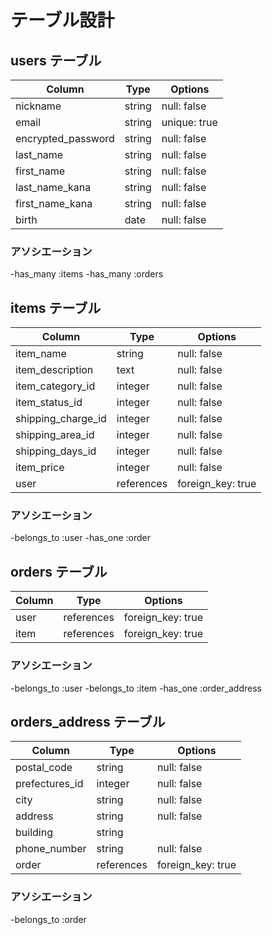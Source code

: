 # テーブル設計

## users テーブル

| Column             | Type   | Options      |
| ------------------ | ------ | ------------ |
| nickname           | string | null: false  |
| email              | string | unique: true |
| encrypted_password | string | null: false  |
| last_name          | string | null: false  |
| first_name         | string | null: false  |
| last_name_kana     | string | null: false  |
| first_name_kana    | string | null: false  |
| birth              | date   | null: false  |

### アソシエーション

-has_many :items
-has_many :orders

## items テーブル

| Column             | Type       | Options           |
| -------------------| -----------| ----------------- |
| item_name          | string     | null: false       |
| item_description   | text       | null: false       |
| item_category_id   | integer    | null: false       |
| item_status_id     | integer    | null: false       |
| shipping_charge_id | integer    | null: false       |
| shipping_area_id   | integer    | null: false       |
| shipping_days_id   | integer    | null: false       |
| item_price         | integer    | null: false       |
| user               | references | foreign_key: true |


### アソシエーション

-belongs_to :user
-has_one    :order

## orders テーブル

| Column    | Type       | Options           |
| --------- | ---------- | ------------------|
| user      | references | foreign_key: true |
| item      | references | foreign_key: true |

### アソシエーション

-belongs_to :user
-belongs_to :item
-has_one    :order_address

## orders_address テーブル

| Column         | Type       | Options           |
| ---------------| -----------| ------------------|
| postal_code    | string     | null: false       |
| prefectures_id | integer    | null: false       |
| city           | string     | null: false       |
| address        | string     | null: false       |
| building       | string     |                   |
| phone_number   | string     | null: false       |
| order          | references | foreign_key: true |

### アソシエーション

-belongs_to :order